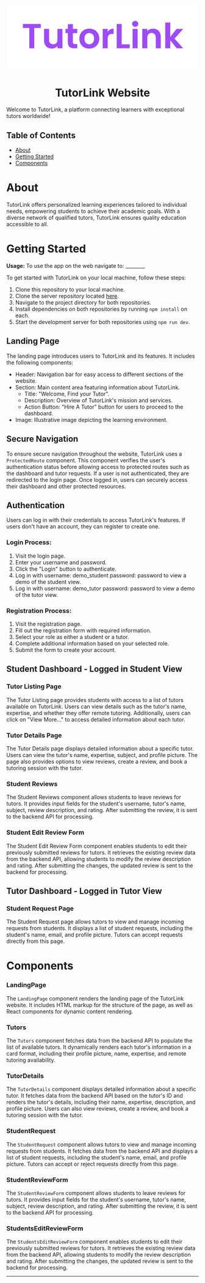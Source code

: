 <p align="center">
  <img src="public/TutorLink.png" alt="TutorLink Logo">
</p>

<h1 align="center">TutorLink Website</h1>

Welcome to TutorLink, a platform connecting learners with exceptional tutors worldwide!

## Table of Contents

- [About](#about)
- [Getting Started](#getting-started)
- [Components](#components)

# About

TutorLink offers personalized learning experiences tailored to individual needs, empowering students to achieve their academic goals. With a diverse network of qualified tutors, TutorLink ensures quality education accessible to all.

# Getting Started

**Usage:**
To use the app on the web navigate to: ________

To get started with TutorLink on your local machine, follow these steps:

1. Clone this repository to your local machine.
2. Clone the server repository located [here](https://github.com/ArmandoPires103/TutorLink-Backend). 
2. Navigate to the project directory for both repositories.
3. Install dependencies on both repositories by running `npm install` on each.
4. Start the development server for both repositories using `npm run dev`.

## Landing Page

The landing page introduces users to TutorLink and its features. It includes the following components:

- Header: Navigation bar for easy access to different sections of the website.
- Section: Main content area featuring information about TutorLink.
  - Title: "Welcome, Find your Tutor".
  - Description: Overview of TutorLink's mission and services.
  - Action Button: "Hire A Tutor" button for users to proceed to the dashboard.
- Image: Illustrative image depicting the learning environment.

## Secure Navigation
To ensure secure navigation throughout the website, TutorLink uses a `ProtectedRoute` component. This component verifies the user's authentication status before allowing access to protected routes such as the dashboard and tutor requests. If a user is not authenticated, they are redirected to the login page. Once logged in, users can securely access their dashboard and other protected resources.

## Authentication
Users can log in with their credentials to access TutorLink's features. If users don't have an account, they can register to create one.

### Login Process:
1. Visit the login page.
2. Enter your username and password.
3. Click the "Login" button to authenticate.
4. Log in with username: demo_student password: password to view a demo of the student view.
5. Log in with username: demo_tutor password: password to view a demo of the tutor view.

### Registration Process:
1. Visit the registration page.
2. Fill out the registration form with required information.
3. Select your role as either a student or a tutor.
4. Complete additional information based on your selected role.
5. Submit the form to create your account.

## Student Dashboard - Logged in Student View

### Tutor Listing Page

The Tutor Listing page provides students with access to a list of tutors available on TutorLink. Users can view details such as the tutor's name, expertise, and whether they offer remote tutoring. Additionally, users can click on "View More..." to access detailed information about each tutor.

### Tutor Details Page

The Tutor Details page displays detailed information about a specific tutor. Users can view the tutor's name, expertise, subject, and profile picture. The page also provides options to view reviews, create a review, and book a tutoring session with the tutor.

### Student Reviews

The Student Reviews component allows students to leave reviews for tutors. It provides input fields for the student's username, tutor's name, subject, review description, and rating. After submitting the review, it is sent to the backend API for processing.

### Student Edit Review Form

The Student Edit Review Form component enables students to edit their previously submitted reviews for tutors. It retrieves the existing review data from the backend API, allowing students to modify the review description and rating. After submitting the changes, the updated review is sent to the backend for processing.

## Tutor Dashboard - Logged in Tutor View
### Student Request Page

The Student Request page allows tutors to view and manage incoming requests from students. It displays a list of student requests, including the student's name, email, and profile picture. Tutors can accept requests directly from this page.

# Components

### LandingPage

The `LandingPage` component renders the landing page of the TutorLink website. It includes HTML markup for the structure of the page, as well as React components for dynamic content rendering.

### Tutors

The `Tutors` component fetches data from the backend API to populate the list of available tutors. It dynamically renders each tutor's information in a card format, including their profile picture, name, expertise, and remote tutoring availability.

### TutorDetails

The `TutorDetails` component displays detailed information about a specific tutor. It fetches data from the backend API based on the tutor's ID and renders the tutor's details, including their name, expertise, description, and profile picture. Users can also view reviews, create a review, and book a tutoring session with the tutor.

### StudentRequest

The `StudentRequest` component allows tutors to view and manage incoming requests from students. It fetches data from the backend API and displays a list of student requests, including the student's name, email, and profile picture. Tutors can accept or reject requests directly from this page.

### StudentReviewForm

The `StudentReviewForm` component allows students to leave reviews for tutors. It provides input fields for the student's username, tutor's name, subject, review description, and rating. After submitting the review, it is sent to the backend API for processing.

### StudentsEditReviewForm

The `StudentsEditReviewForm` component enables students to edit their previously submitted reviews for tutors. It retrieves the existing review data from the backend API, allowing students to modify the review description and rating. After submitting the changes, the updated review is sent to the backend for processing.

---